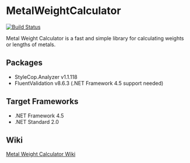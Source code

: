 # MetalWeightCalculator
[![Build Status](https://dev.azure.com/salzschneider/MetalWeightCalculator/_apis/build/status/salzschneider.MetalWeightCalculator?branchName=main)](https://dev.azure.com/salzschneider/MetalWeightCalculator/_build/latest?definitionId=4&branchName=main)

Metal Weight Calculator is a fast and simple library for calculating weights or lengths of metals. 

Packages
----------------
- StyleCop.Analyzer v1.1.118
- FluentValidation v8.6.3 (.NET Framework 4.5 support needed)

## Target Frameworks

- .NET Framework 4.5
- .NET Standard 2.0

Wiki
----------------

[Metal Weight Calculator Wiki](https://github.com/salzschneider/MetalWeightCalculator/wiki)
